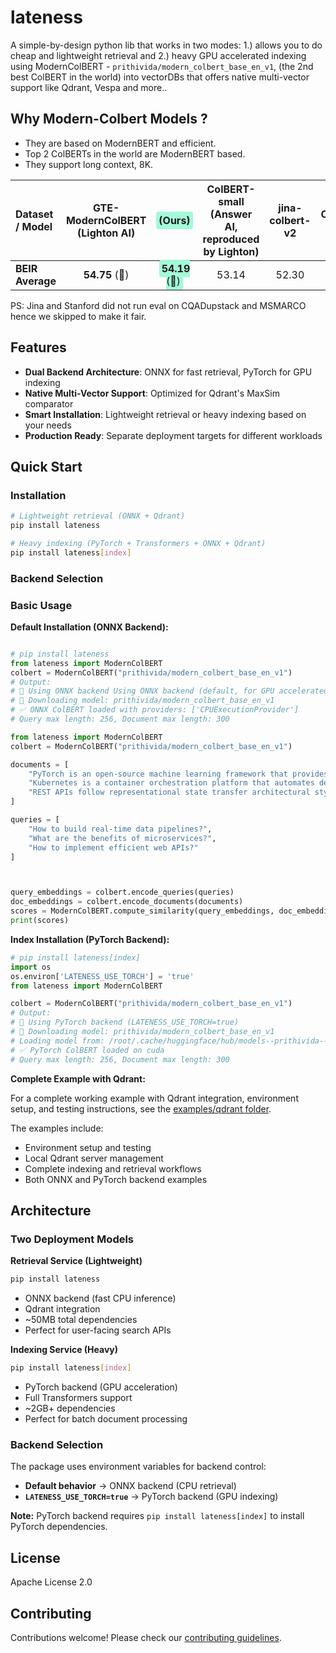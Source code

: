 # lateness

A simple-by-design python lib that works in two modes: 1.) allows you to do cheap and lightweight retrieval and 2.) heavy GPU accelerated indexing using ModernColBERT -  `prithivida/modern_colbert_base_en_v1`, (the 2nd best ColBERT in the world) into vectorDBs that offers native multi-vector support like Qdrant, Vespa and more..


## Why Modern-Colbert Models ?

- They are based on ModernBERT and efficient.
- Top 2 ColBERTs in the world are ModernBERT based.
- They support long context, 8K.


| Dataset / Model | GTE-ModernColBERT<br/>(Lighton AI) | <span style="background-color: #a4f9d9; padding: 4px; border-radius: 4px;">(Ours)</span> | ColBERT-small<br/>(Answer AI, reproduced by Lighton) | jina-colbert-v2 | ColBERTv2.0<br/>Stanford |
|:-----------------|:-----------------:|:-----------------:|:------------------------:|:---------------:|:------------:|
| **BEIR Average**     | **54.75** (🥇)   | <span style="background-color:#a4f9d9; padding: 4px; border-radius: 4px;">**54.19** (🥈)</span>       | 53.14                    | 52.30 | 49.48 |

PS: Jina and Stanford did not run eval on CQADupstack and MSMARCO hence we skipped to make it fair.

## Features

- **Dual Backend Architecture**: ONNX for fast retrieval, PyTorch for GPU indexing
- **Native Multi-Vector Support**: Optimized for Qdrant's MaxSim comparator
- **Smart Installation**: Lightweight retrieval or heavy indexing based on your needs
- **Production Ready**: Separate deployment targets for different workloads

## Quick Start

### Installation

```bash
# Lightweight retrieval (ONNX + Qdrant)
pip install lateness

# Heavy indexing (PyTorch + Transformers + ONNX + Qdrant)
pip install lateness[index]
```

### Backend Selection

### Basic Usage

**Default Installation (ONNX Backend):**
```python

# pip install lateness
from lateness import ModernColBERT
colbert = ModernColBERT("prithivida/modern_colbert_base_en_v1")
# Output:
# 🚀 Using ONNX backend Using ONNX backend (default, for GPU accelerated indexing, install lateness[index] and set LATENESS_USE_TORCH=true)
# 🔄 Downloading model: prithivida/modern_colbert_base_en_v1
# ✅ ONNX ColBERT loaded with providers: ['CPUExecutionProvider']
# Query max length: 256, Document max length: 300
```

```python
from lateness import ModernColBERT
colbert = ModernColBERT("prithivida/modern_colbert_base_en_v1")

documents = [
    "PyTorch is an open-source machine learning framework that provides tensor computations with GPU acceleration and deep neural networks built on tape-based autograd system.",
    "Kubernetes is a container orchestration platform that automates deployment, scaling, and management of containerized applications across clusters of machines.",
    "REST APIs follow representational state transfer architectural style using HTTP methods like GET, POST, PUT, DELETE for stateless client-server communication.",
]

queries = [
    "How to build real-time data pipelines?",
    "What are the benefits of microservices?",
    "How to implement efficient web APIs?"
]



query_embeddings = colbert.encode_queries(queries)
doc_embeddings = colbert.encode_documents(documents)
scores = ModernColBERT.compute_similarity(query_embeddings, doc_embeddings)
print(scores)
```


**Index Installation (PyTorch Backend):**
```python
# pip install lateness[index]
import os
os.environ['LATENESS_USE_TORCH'] = 'true'
from lateness import ModernColBERT

colbert = ModernColBERT("prithivida/modern_colbert_base_en_v1")
# Output:
# 🚀 Using PyTorch backend (LATENESS_USE_TORCH=true)
# 🔄 Downloading model: prithivida/modern_colbert_base_en_v1
# Loading model from: /root/.cache/huggingface/hub/models--prithivida--modern_colbert_base_en_v1/...
# ✅ PyTorch ColBERT loaded on cuda
# Query max length: 256, Document max length: 300
```

**Complete Example with Qdrant:**

For a complete working example with Qdrant integration, environment setup, and testing instructions, see the [examples/qdrant folder](./examples/qdrant/).

The examples include:
- Environment setup and testing
- Local Qdrant server management
- Complete indexing and retrieval workflows
- Both ONNX and PyTorch backend examples

## Architecture

### Two Deployment Models

**Retrieval Service (Lightweight)**
```bash
pip install lateness
```
- ONNX backend (fast CPU inference)
- Qdrant integration
- ~50MB total dependencies
- Perfect for user-facing search APIs

**Indexing Service (Heavy)**
```bash
pip install lateness[index]
```
- PyTorch backend (GPU acceleration)
- Full Transformers support
- ~2GB+ dependencies
- Perfect for batch document processing

### Backend Selection

The package uses environment variables for backend control:

- **Default behavior** → ONNX backend (CPU retrieval)
- **`LATENESS_USE_TORCH=true`** → PyTorch backend (GPU indexing)

**Note:** PyTorch backend requires `pip install lateness[index]` to install PyTorch dependencies.


## License

Apache License 2.0

## Contributing

Contributions welcome! Please check our [contributing guidelines](CONTRIBUTING.md).

